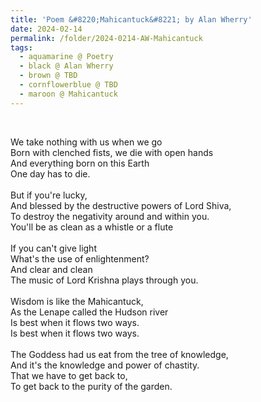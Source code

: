 ```yaml
---
title: 'Poem &#8220;Mahicantuck&#8221; by Alan Wherry'
date: 2024-02-14
permalink: /folder/2024-0214-AW-Mahicantuck
tags:
  - aquamarine @ Poetry
  - black @ Alan Wherry
  - brown @ TBD
  - cornflowerblue @ TBD
  - maroon @ Mahicantuck
---
```


<br>

<p>
We take nothing with us when we go<br>
Born with clenched fists, we die with open hands<br>
And everything born on this Earth<br>
One day has to die.<br>
<br>
But if you're lucky,<br>
And blessed by the destructive powers of Lord Shiva,<br>
To destroy the negativity around and within you.<br>
You'll be as clean as a whistle or a flute<br>
<br>
If you can't give light<br>
What's the use of enlightenment?<br>
And clear and clean<br>
The music of Lord Krishna plays through you.<br>
<br>
Wisdom is like the Mahicantuck,<br>
As the Lenape called the Hudson river<br>
Is best when it flows two ways.<br>
Is best when it flows two ways.<br>
<br>
The Goddess had us eat from the tree of knowledge,<br>
And it's the knowledge and power of chastity.<br>
That we have to get back to,<br>
To get back to the purity of the garden.<br>
</p>